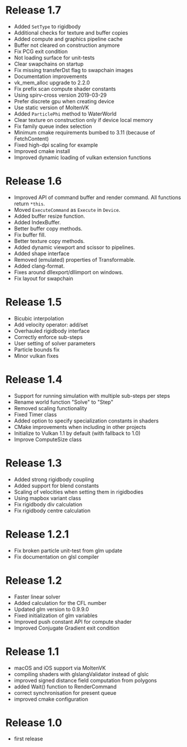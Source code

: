 # Release 1.7

* Added `SetType` to rigidbody
* Additional checks for texture and buffer copies
* Added compute and graphics pipeline cache
* Buffer not cleared on construction anymore
* Fix PCG exit condition
* Not loading surface for unit-tests
* Clear swapchains on startup
* Fix missing transferDst flag to swapchain images
* Documentation improvements
* vk_mem_alloc upgrade to 2.2.0
* Fix prefix scan compute shader constants
* Using spirv-cross version 2019-03-29
* Prefer discrete gpu when creating device
* Use static version of MoltenVK
* Added `ParticlePhi` method to WaterWorld
* Clear texture on construction only if device local memory
* Fix family queue index selection
* Minimum cmake requirements bumbed to 3.11 (because of FetchContent)
* Fixed high-dpi scaling for example
* Improved cmake install
* Improved dynamic loading of vulkan extension functions

# Release 1.6

* Improved API of command buffer and render command. All functions return `*this`.
* Moved `ExecuteCommand` as `Execute` in `Device`.
* Added buffer resize function.
* Added IndexBuffer.
* Better buffer copy methods.
* Fix buffer fill.
* Better texture copy methods.
* Added dynamic viewport and scissor to pipelines.
* Added shape interface
* Removed (emulated) properties of Transformable.
* Added clang-format.
* Fixes around dllexport/dllimport on windows.
* Fix layout for swapchain

# Release 1.5

* Bicubic interpolation
* Add velocity operator: add/set
* Overhauled rigidbody interface
* Correctly enforce sub-steps
* User setting of solver parameters
* Particle bounds fix
* Minor vulkan fixes

# Release 1.4

* Support for running simulation with multiple sub-steps per steps
* Rename world function "Solve" to "Step"
* Removed scaling functionality
* Fixed Timer class
* Added option to specify specialization constants in shaders
* CMake improvements when including in other projects
* Initialize to Vulkan 1.1 by default (with fallback to 1.0)
* Improve ComputeSize class

# Release 1.3

* Added strong rigidbody coupling
* Added support for blend constants
* Scaling of velocities when setting them in rigidbodies
* Using mapbox variant class
* Fix rigidbody div calculation
* Fix rigidbody centre calculation

# Release 1.2.1

* Fix broken particle unit-test from glm update
* Fix documentation on glsl compiler

# Release 1.2

* Faster linear solver
* Added calculation for the CFL number
* Updated glm version to 0.9.9.0
* Fixed initialization of glm variables
* Improved push constant API for compute shader
* Improved Conjugate Gradient exit condition

# Release 1.1

* macOS and iOS support via MoltenVK
* compiling shaders with glslangValidator instead of glslc
* improved signed distance field computation from polygons
* added Wait() function to RenderCommand
* correct synchronisation for present queue
* improved cmake configuration

# Release 1.0

* first release